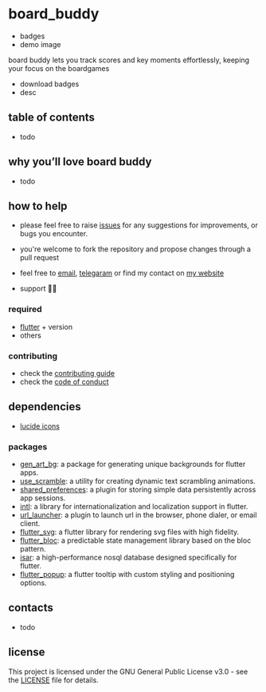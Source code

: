# board_buddy

- badges
- demo image

board buddy lets you track scores and key moments effortlessly, keeping your focus on the boardgames

- download badges
- desc

## table of contents

- todo

## why you’ll love board buddy

- todo

## how to help

- please feel free to raise [issues]() for any suggestions for improvements, or bugs you encounter.
- you're welcome to fork the repository and propose changes through a pull request
- feel free to [email](mailto:khlebobul@gmail), [telegaram](https://t.me/khlebobul) or find my contact on [my website](https://khlebobul.github.io)

- support 🤷‍♂️

### required

- [flutter](https://flutter.dev) + version
- others

### contributing

- check the [contributing guide](https://github.com/khlebobul/board_buddy/blob/main/CONTRIBUTING.md)
- check the [code of conduct](https://github.com/khlebobul/board_buddy/blob/main/CODE_OF_CONDUCT.md)

<!-- ## contributors -->
<!-- ## star history -->

<!-- ## repository activity
- repobeats -->


## dependencies

- [lucide icons](https://lucide.dev)

### packages

- [gen_art_bg](https://pub.dev/packages/gen_art_bg): a package for generating unique backgrounds for flutter apps.
- [use_scramble](https://pub.dev/packages/use_scramble): a utility for creating dynamic text scrambling animations.
- [shared_preferences](https://pub.dev/packages/shared_preferences): a plugin for storing simple data persistently across app sessions.
- [intl](https://pub.dev/packages/intl): a library for internationalization and localization support in flutter.
- [url_launcher](https://pub.dev/packages/url_launcher): a plugin to launch url in the browser, phone dialer, or email client.
- [flutter_svg](https://pub.dev/packages/flutter_svg): a flutter library for rendering svg files with high fidelity.
- [flutter_bloc](https://pub.dev/packages/flutter_bloc): a predictable state management library based on the bloc pattern.
- [isar](https://pub.dev/packages/isar): a high-performance nosql database designed specifically for flutter.
- [flutter_popup](https://pub.dev/packages/flutter_popup): a flutter tooltip with custom styling and positioning options.

## contacts

- todo

## license

This project is licensed under the GNU General Public License v3.0 - see the [LICENSE](LICENSE) file for details.